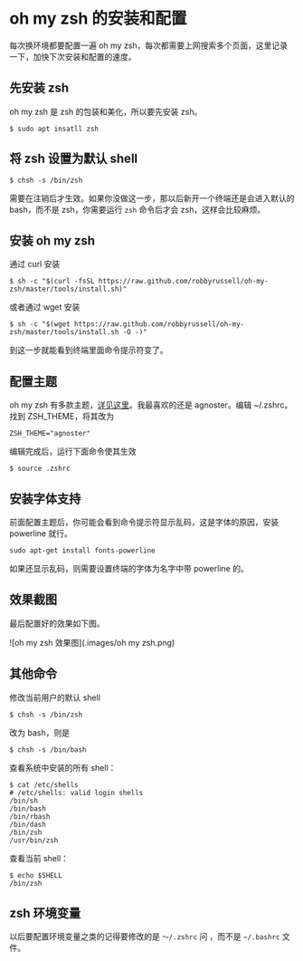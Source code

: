 # oh my zsh 的安装和配置

每次换环境都要配置一遍 oh my zsh，每次都需要上网搜索多个页面，这里记录一下，加快下次安装和配置的速度。

## 先安装 zsh

oh my zsh 是 zsh 的包装和美化，所以要先安装 zsh。

```shell
$ sudo apt insatll zsh
```

## 将 zsh 设置为默认 shell

```shell
$ chsh -s /bin/zsh
```

需要在注销后才生效。如果你没做这一步，那以后新开一个终端还是会进入默认的 bash，而不是 zsh，你需要运行 `zsh` 命令后才会 zsh，这样会比较麻烦。

## 安装 oh my zsh

通过 curl 安装

```shell
$ sh -c "$(curl -fsSL https://raw.github.com/robbyrussell/oh-my-zsh/master/tools/install.sh)"
```

或者通过 wget 安装

```shell
$ sh -c "$(wget https://raw.github.com/robbyrussell/oh-my-zsh/master/tools/install.sh -O -)"
```

到这一步就能看到终端里面命令提示符变了。

## 配置主题

oh my zsh 有多款主题，[详见这里]( https://github.com/robbyrussell/oh-my-zsh/wiki/Themes)。我最喜欢的还是 agnoster。编辑 ~/.zshrc。找到 ZSH_THEME，将其改为

```shell
ZSH_THEME="agnoster"
```

编辑完成后，运行下面命令使其生效

```shell
$ source .zshrc
```

## 安装字体支持

 前面配置主题后，你可能会看到命令提示符显示乱码，这是字体的原因，安装 powerline 就行。

```shell
sudo apt-get install fonts-powerline
```

如果还显示乱码，则需要设置终端的字体为名字中带 powerline 的。

## 效果截图

最后配置好的效果如下图。

![oh my zsh 效果图](.images/oh my zsh.png)

## 其他命令

修改当前用户的默认 shell

```shell
$ chsh -s /bin/zsh
```

改为 bash，则是

```shell
$ chsh -s /bin/bash
```

查看系统中安装的所有 shell：

```shell
$ cat /etc/shells 
# /etc/shells: valid login shells
/bin/sh
/bin/bash
/bin/rbash
/bin/dash
/bin/zsh
/usr/bin/zsh
```

查看当前 shell：

```shell
$ echo $SHELL
/bin/zsh
```

## zsh 环境变量

以后要配置环境变量之类的记得要修改的是 `～/.zshrc` 问 ，而不是 `~/.bashrc` 文件。